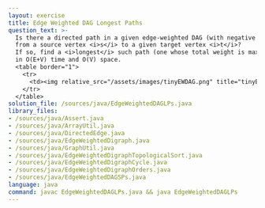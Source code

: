 ```yaml
---
layout: exercise
title: Edge Weighted DAG Longest Paths
question_text: >-
  Is there a directed path in a given edge-weighted DAG (with negative edges allowed)
  from a source vertex <i>s</i> to a given target vertex <i>t</i>?
  If so, find a <i>longest</i> such path (one whose total weight is maximal)
  in O(E+V) time and O(V) space.
  <table border="1">
    <tr>
      <td><img relative_src="/assets/images/tinyEWDAG.png" title="tinyEWDAG"></td>
    </tr>
  </table>
solution_file: /sources/java/EdgeWeightedDAGLPs.java
library_files:
- /sources/java/Assert.java
- /sources/java/ArrayUtil.java
- /sources/java/DirectedEdge.java
- /sources/java/EdgeWeightedDigraph.java
- /sources/java/GraphUtil.java
- /sources/java/EdgeWeightedDigraphTopologicalSort.java
- /sources/java/EdgeWeightedDigraphCycle.java
- /sources/java/EdgeWeightedDigraphOrders.java
- /sources/java/EdgeWeightedDAGSPs.java
language: java
command: javac EdgeWeightedDAGLPs.java && java EdgeWeightedDAGLPs
---
```

